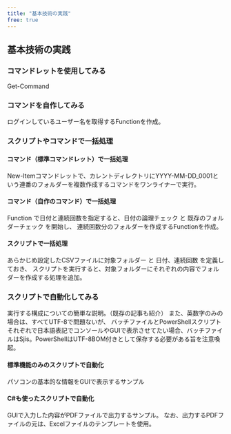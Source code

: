 ```yaml
---
title: "基本技術の実践"
free: true
---
```

## 基本技術の実践

### コマンドレットを使用してみる

Get-Command


### コマンドを自作してみる

ログインしているユーザー名を取得するFunctionを作成。

### スクリプトやコマンドで一括処理

#### コマンド（標準コマンドレット）で一括処理

New-Itemコマンドレットで、カレントディレクトリにYYYY-MM-DD_0001という連番のフォルダーを複数作成するコマンドをワンライナーで実行。

#### コマンド（自作のコマンド）で一括処理

Function で日付と連続回数を指定すると、日付の論理チェック と 既存のフォルダーチェック を開始し、
連続回数分のフォルダーを作成するFunctionを作成。


#### スクリプトで一括処理

あらかじめ設定したCSVファイルに対象フォルダー と 日付、連続回数 を定義しておき、
スクリプトを実行すると、対象フォルダーにそれぞれの内容でフォルダーを作成する処理を追加。

### スクリプトで自動化してみる

実行する構成についての簡単な説明。（既存の記事も紹介）
また、英数字のみの場合は、すべてUTF-8で問題ないが、
バッチファイルとPowerShellスクリプトそれぞれで日本語表記でコンソールやGUIで表示させてたい場合、バッチファイルはSjis。PowerShellはUTF-8BOM付きとして保存する必要がある旨を注意喚起。

#### 標準機能のみのスクリプトで自動化

パソコンの基本的な情報をGUIで表示するサンプル

#### C#も使ったスクリプトで自動化

GUIで入力した内容がPDFファイルで出力するサンプル。
なお、出力するPDFファイルの元は、Excelファイルのテンプレートを使用。

